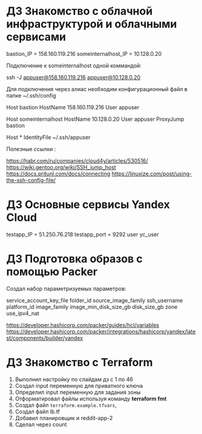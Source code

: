 # ДЗ Знакомство с облачной инфраструктурой и облачными сервисами

bastion_IP = 158.160.119.216
someinternalhost_IP = 10.128.0.20

Подключение к someinternalhost одной коммандой:

ssh -J appuser@158.160.119.216 appuser@10.128.0.20

Для подключения через алиас необходим конфигурационный файл в папке ~/.ssh/config


Host bastion
HostName 158.160.119.216
User appuser

Host someinternalhost
HostName 10.128.0.20
User appuser
ProxyJump bastion

Host *
IdentityFile ~/.ssh/appuser


Полезные ссылки :

https://habr.com/ru/companies/cloud4y/articles/530516/
https://wiki.gentoo.org/wiki/SSH_jump_host
https://docs.pritunl.com/docs/connecting
https://linuxize.com/post/using-the-ssh-config-file/

# ДЗ Основные сервисы Yandex Cloud

testapp_IP = 51.250.76.218
testapp_port = 9292
user yc_user

# ДЗ Подготовка образов с помощью Packer

Создал набор параметризуемых параметров:

service_account_key_file
folder_id
source_image_family
ssh_username
platform_id
image_family
image_min_disk_size_gb
disk_size_gb
zone
use_ipv4_nat

https://developer.hashicorp.com/packer/guides/hcl/variables
https://developer.hashicorp.com/packer/integrations/hashicorp/yandex/latest/components/builder/yandex

# ДЗ Знакомство с Terraform

1. Выполнил настройку по слайдам дз с 1 по 46
2. Создал input переменную для приватного ключа
3. Определил input переменную для задания зоны
4. Отформатировал файлы используя команду **terraform fmt**
5. Создал файл `terraform.example.tfvars`,
6. Создал файл lb.tf
7. Добавил планировщик и reddit-app-2
8. Сделал через count
